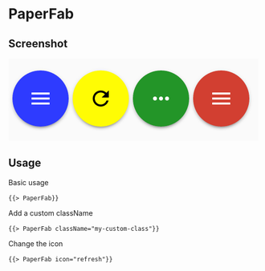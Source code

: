 # PaperFab 


## Screenshot
![PaperFab ](../../../examples/readme/PaperFab.png)

## Usage

Basic usage

```
{{> PaperFab}}
```

Add a custom className

```
{{> PaperFab className="my-custom-class"}}
```

Change the icon

```
{{> PaperFab icon="refresh"}}
```